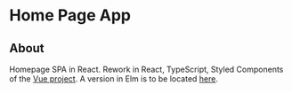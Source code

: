 # Home Page App

## About

Homepage SPA in React. Rework in React, TypeScript, Styled Components of the [Vue project](https://github.com/d-mv/home-vue).
A version in Elm is to be located [here](https://github.com/d-mv/home-v2-elm).
